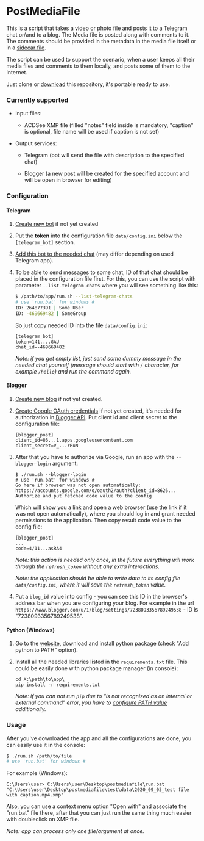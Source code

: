 # PostMediaFile

This is a script that takes a video or photo file and posts it to a Telegram chat or/and to a blog. The Media file is posted along with comments to it. The comments should be provided in the metadata in the media file itself or in a [sidecar file](https://en.wikipedia.org/wiki/Sidecar_file).

The script can be used to support the scenario, when a user keeps all their media files and comments to them locally, and posts some of them to the Internet. 

Just clone or [download](https://github.com/lwp-emelnik/postmediafile/archive/main.zip) this repository, it's portable ready to use.


### Currently supported

* Input files:

    * ACDSee XMP file (filled "notes" field inside is mandatory, "caption" is optional, file name will be used if caption is not set)

* Output services:

    * Telegram (bot will send the file with description to the specified chat)

    * Blogger (a new post will be created for the specified account and will be open in browser for editing)


### Configuration

#### Telegram

1. [Create new bot](https://core.telegram.org/bots#6-botfather) if not yet created 
 
2. Put the **token** into the configuration file `data/config.ini` below the `[telegram_bot]` section.

3. [Add this bot to the needed chat](https://stackoverflow.com/questions/37338101/how-to-add-a-bot-to-a-telegram-group) (may differ depending on used Telegram app).

4. To be able to send messages to some chat, ID of that chat should be placed in the configuration file first.
For this, you can use the script with parameter `--list-telegram-chats` where you will see something like this:

   ```bash
   $ /path/to/app/run.sh --list-telegram-chats
   # use 'run.bat' for windows #
   ID: 264877391 | Some User
   ID: -469669482 | SomeGroup
   ```
   
    So just copy needed ID into the file `data/config.ini`:

   ```
   [telegram_bot]
   token=141....GAU
   chat_id=-469669482
   ```

    *Note: if you get empty list, just send some dummy message in the needed chat yourself (message should start with `/` character, for example `/hello`) and run the command again.*


#### Blogger

1. [Create new blog](https://www.blogger.com/about/) if not yet created.

2. [Create Google OAuth credentials](https://console.developers.google.com/apis/credentials) if not yet created, it's needed for authorization in [Blogger API](https://developers.google.com/blogger/docs/3.0/using#auth).
Put client id and client secret to the configuration file:

   ```
   [blogger_post]
   client_id=86...1.apps.googleusercontent.com
   client_secret=V_...rRuN
   ```

3. After that you have to authorize via Google, run an app with the `--blogger-login` argument:

   ```
   $ ./run.sh --blogger-login
   # use 'run.bat' for windows #
   Go here if browser was not open automatically: https://accounts.google.com/o/oauth2/auth?client_id=8626...
   Authorize and put fetched code value to the config
   ```

    Which will show you a link and open a web browser (use the link if it was not open automatically), where you should log in and grant needed permissions to the application.
    Then copy result code value to the config file:

   ```
   [blogger_post]
   ...
   code=4/11...asRA4
   ```

   *Note: this action is needed only once, in the future everything will work through the `refresh_token` without any extra interactions.*
   
   *Note: the application should be able to write data to its config file `data/config.ini`, where it will save the `refresh_token` value.*

4. Put a `blog_id` value into config - you can see this ID in the browser's address bar when you are configuring your blog.
For example in the url `https://www.blogger.com/u/1/blog/settings/7238093356789249538` - ID is "7238093356789249538". 


#### Python (Windows)

1. Go to the [website](https://www.python.org/downloads/), download and install python package (check "Add python to PATH" option).

2. Install all the needed libraries listed in the `requirements.txt` file.
This could be easily done with python package manager (in console):

   ```
   cd X:\path\to\app\
   pip install -r requirements.txt
   ```

    *Note: if you can not run `pip` due to "is not recognized as an internal or external command" error, you have to [configure PATH value](https://stackoverflow.com/questions/23708898/pip-is-not-recognized-as-an-internal-or-external-command) additionally.*


### Usage

After you've downloaded the app and all the configurations are done, you can easily use it in the console:

```bash
$ ./run.sh /path/to/file
# use 'run.bat' for windows #
```

For example (Windows):

```batch
C:\Users\user> C:\Users\user\Desktop\postmediafile\run.bat "C:\Users\user\Desktop\postmediafile\test\data\2020_09_03_test file with caption.mp4.xmp"
```

Also, you can use a context menu option "Open with" and associate the "run.bat" file there, after that you can just run the same thing much easier with doubleclick on XMP file.

*Note: app can process only one file/argument at once.*
